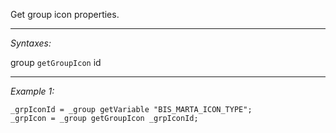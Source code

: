 Get group icon properties.


---
*Syntaxes:*

group `getGroupIcon`  id

---
*Example 1:*

```sqf
_grpIconId = _group getVariable "BIS_MARTA_ICON_TYPE";
_grpIcon = _group getGroupIcon _grpIconId;
```